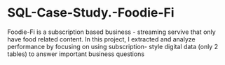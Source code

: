 # SQL-Case-Study.-Foodie-Fi

Foodie-Fi is a subscription based business - streaming servive that only have food related content.
In this project, I extracted and analyze performance by focusing on using subscription- style digital data (only 2 tables) to answer important business questions
